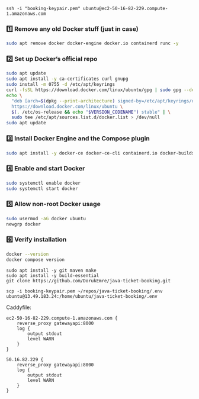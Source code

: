 ```
ssh -i "booking-keypair.pem" ubuntu@ec2-50-16-82-229.compute-1.amazonaws.com
```


### 1️⃣ Remove any old Docker stuff (just in case)

```bash
sudo apt remove docker docker-engine docker.io containerd runc -y
```

### 2️⃣ Set up Docker’s official repo

```bash
sudo apt update
sudo apt install -y ca-certificates curl gnupg
sudo install -m 0755 -d /etc/apt/keyrings
curl -fsSL https://download.docker.com/linux/ubuntu/gpg | sudo gpg --dearmor -o /etc/apt/keyrings/docker.gpg
echo \
  "deb [arch=$(dpkg --print-architecture) signed-by=/etc/apt/keyrings/docker.gpg] \
  https://download.docker.com/linux/ubuntu \
  $(. /etc/os-release && echo "$VERSION_CODENAME") stable" | \
  sudo tee /etc/apt/sources.list.d/docker.list > /dev/null
sudo apt update
```

### 3️⃣ Install Docker Engine **and** the Compose plugin

```bash
sudo apt install -y docker-ce docker-ce-cli containerd.io docker-buildx-plugin docker-compose-plugin
```

### 4️⃣ Enable and start Docker

```bash
sudo systemctl enable docker
sudo systemctl start docker
```

### 5️⃣ Allow non-root Docker usage

```bash
sudo usermod -aG docker ubuntu
newgrp docker
```

### 6️⃣ Verify installation

```bash
docker --version
docker compose version
```

```
sudo apt install -y git maven make
sudo apt install -y build-essential
git clone https://github.com/DorukEmre/java-ticket-booking.git
```

```
scp -i booking-keypair.pem ~/repos/java-ticket-booking/.env ubuntu@13.49.183.24:/home/ubuntu/java-ticket-booking/.env
```

Caddyfile:
```
ec2-50-16-82-229.compute-1.amazonaws.com {
    reverse_proxy gatewayapi:8000
    log {
        output stdout
        level WARN
    }
}
```
```
50.16.82.229 {
    reverse_proxy gatewayapi:8000
    log {
        output stdout
        level WARN
    }
}
```